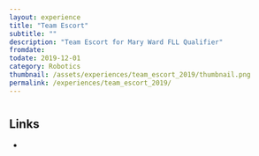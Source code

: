 ```yaml
---
layout: experience
title: "Team Escort"
subtitle: ""
description: "Team Escort for Mary Ward FLL Qualifier"
fromdate: 
todate: 2019-12-01
category: Robotics
thumbnail: /assets/experiences/team_escort_2019/thumbnail.png
permalink: /experiences/team_escort_2019/
---
```


#

## Links

-
